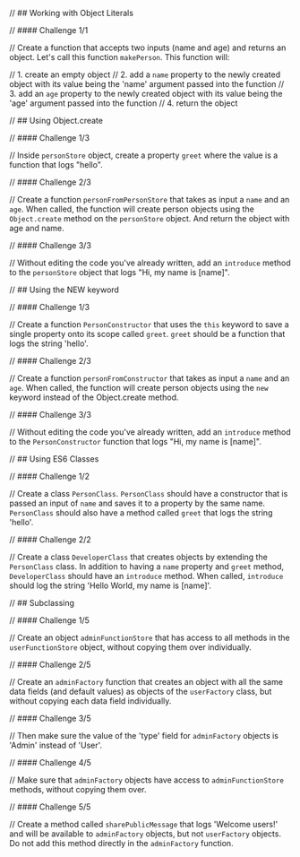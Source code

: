 // ## Working with Object Literals

// #### Challenge 1/1

// Create a function that accepts two inputs (name and age) and returns an object. Let's call this function `makePerson`. This function will:

// 1. create an empty object
// 2. add a `name` property to the newly created object with its value being the 'name' argument passed into the function
// 3. add an `age` property to the newly created object with its value being the 'age' argument passed into the function
// 4. return the object

// ## Using Object.create

// #### Challenge 1/3

// Inside `personStore` object, create a property `greet` where the value is a function that logs "hello".

// #### Challenge 2/3

// Create a function `personFromPersonStore` that takes as input a `name` and an `age`. When called, the function will create person objects using the `Object.create` method on the `personStore` object. And return the object with age and name.

// #### Challenge 3/3

// Without editing the code you've already written, add an `introduce` method to the `personStore` object that logs "Hi, my name is [name]".

// ## Using the NEW keyword

// #### Challenge 1/3

// Create a function `PersonConstructor` that uses the `this` keyword to save a single property onto its scope called `greet`. `greet` should be a function that logs the string 'hello'.

// #### Challenge 2/3

// Create a function `personFromConstructor` that takes as input a `name` and an `age`. When called, the function will create person objects using the `new` keyword instead of the Object.create method.

// #### Challenge 3/3

// Without editing the code you've already written, add an `introduce` method to the `PersonConstructor` function that logs "Hi, my name is [name]".

// ## Using ES6 Classes

// #### Challenge 1/2

// Create a class `PersonClass`. `PersonClass` should have a constructor that is passed an input of `name` and saves it to a property by the same name. `PersonClass` should also have a method called `greet` that logs the string 'hello'.

// #### Challenge 2/2

// Create a class `DeveloperClass` that creates objects by extending the `PersonClass` class. In addition to having a `name` property and `greet` method, `DeveloperClass` should have an `introduce` method. When called, `introduce` should log the string 'Hello World, my name is [name]'.

// ## Subclassing

// #### Challenge 1/5

// Create an object `adminFunctionStore` that has access to all methods in the `userFunctionStore` object, without copying them over individually.

// #### Challenge 2/5

// Create an `adminFactory` function that creates an object with all the same data fields (and default values) as objects of the `userFactory` class, but without copying each data field individually.

// #### Challenge 3/5

// Then make sure the value of the 'type' field for `adminFactory` objects is 'Admin' instead of 'User'.

// #### Challenge 4/5

// Make sure that `adminFactory` objects have access to `adminFunctionStore` methods, without copying them over.

// #### Challenge 5/5

// Create a method called `sharePublicMessage` that logs 'Welcome users!' and will be available to `adminFactory` objects, but not `userFactory` objects. Do not add this method directly in the `adminFactory` function.
